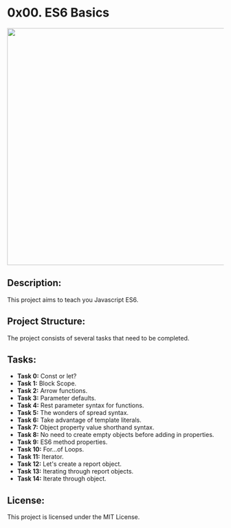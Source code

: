 # 0x00. ES6 Basics  

<p align="center"> <img src="https://i.imgur.com/XYsQeE2.png" width="550" higth="550">

## Description:

This project aims to teach you Javascript ES6.

## Project Structure:

The project consists of several tasks that need to be completed.

## Tasks:

- **Task 0:** Const or let?
- **Task 1:** Block Scope.
- **Task 2:** Arrow functions.
- **Task 3:** Parameter defaults.
- **Task 4:** Rest parameter syntax for functions.
- **Task 5:** The wonders of spread syntax.
- **Task 6:** Take advantage of template literals.
- **Task 7:** Object property value shorthand syntax.
- **Task 8:** No need to create empty objects before adding in properties.
- **Task 9:** ES6 method properties.
- **Task 10:** For...of Loops.
- **Task 11:** Iterator.
- **Task 12:** Let's create a report object.
- **Task 13:** Iterating through report objects.
- **Task 14:** Iterate through object.



## License:

This project is licensed under the MIT License.
